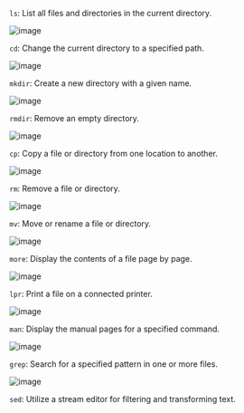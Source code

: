  `ls`: List all files and directories in the current directory.

 ![image](https://github.com/atharavpatil77/31_Atharav_OS_Lab_manual/assets/142776774/0d8d5899-ee85-4978-aa5a-ab22b345242a)

 `cd`: Change the current directory to a specified path.



![image](https://github.com/atharavpatil77/31_Atharav_OS_Lab_manual/assets/142776774/8c87f6ae-8f81-4607-9f52-f117e48ff55e)

 
 
 `mkdir`: Create a new directory with a given name.





 ![image](https://github.com/atharavpatil77/31_Atharav_OS_Lab_manual/assets/142776774/d00048e3-52b8-43e0-a41a-407e5db2aa6e)

 `rmdir`: Remove an empty directory.





 ![image](https://github.com/atharavpatil77/31_Atharav_OS_Lab_manual/assets/142776774/b692b031-bbf2-4e96-8c53-166467b2cd9b)

 `cp`: Copy a file or directory from one location to another.



 ![image](https://github.com/atharavpatil77/31_Atharav_OS_Lab_manual/assets/142776774/33bd14b5-d8c8-46ce-b41d-f2cfa2bea234)

 `rm`: Remove a file or directory.






 ![image](https://github.com/atharavpatil77/31_Atharav_OS_Lab_manual/assets/142776774/c8c2d6be-f573-46f2-b9c4-78d98a5d02c9)

 `mv`: Move or rename a file or directory.





 ![image](https://github.com/atharavpatil77/31_Atharav_OS_Lab_manual/assets/142776774/b871317a-7b77-45d8-8c76-28e48c1da872)

 `more`: Display the contents of a file page by page.




 ![image](https://github.com/atharavpatil77/31_Atharav_OS_Lab_manual/assets/142776774/4d965841-2d89-4b93-9f4f-79d4887acd42)

 `lpr`: Print a file on a connected printer.





 ![image](https://github.com/atharavpatil77/31_Atharav_OS_Lab_manual/assets/142776774/84894037-ef1b-43ae-b4dd-5b98d6a5d92a)

 `man`: Display the manual pages for a specified command.







 ![image](https://github.com/atharavpatil77/31_Atharav_OS_Lab_manual/assets/142776774/e5246a5e-c201-4bf5-b3b7-50ea3d01d486)

 `grep`: Search for a specified pattern in one or more files.






 ![image](https://github.com/atharavpatil77/31_Atharav_OS_Lab_manual/assets/142776774/62daefd2-c8ce-4209-8591-4c3c1aeb7950)

 `sed`: Utilize a stream editor for filtering and transforming text.





